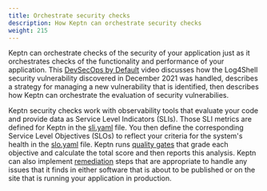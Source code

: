 ```yaml
---
title: Orchestrate security checks
description: How Keptn can orchestrate security checks
weight: 215
---
```


Keptn can orchestrate checks of the security of your application
just as it orchestrates checks of the functionality and performance of your application.
This [DevSecOps by Default](https://www.youtube.com/watch?v=kRVUEYPua4A&t=13210s) video
discusses how the Log4Shell security vulnerability discovered in December 2021 was handled,
describes a strategy for managing a new vulnerability that is identified,
then describes how Keptn can orchestrate the evaluation of security vulnerabilies.

Keptn security checks work with observability tools that evaluate your code
and provide data as Service Level Indicators (SLIs).
Those SLI metrics are defined for Keptn in the [sli.yaml](../../reference/files/sli) file.
You then define the corresponding Service Level Objectives (SLOs)
to reflect your criteria for the system's health
in the [slo.yaml](../../reference/files/slo) file.
Keptn runs [quality gates](../quality-gates) that grade each objective and calculate the total score
and then reports this analysis.
Keptn can also implement [remediation](../remediation-sequence) steps that are appropriate
to handle any issues that it finds
in either software that is about to be published
or on the site that is running your application in production.
